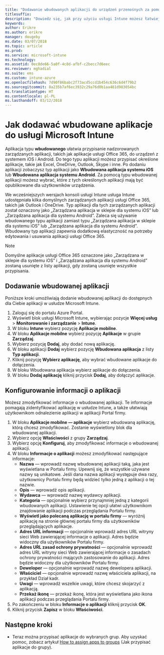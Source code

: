 ```yaml
---
title: "Dodawanie wbudowanych aplikacji do urządzeń przenośnych za pomocą usługi Microsoft Intune"
titlesuffix: 
description: "Dowiedz się, jak przy użyciu usługi Intune możesz łatwiej instalować wbudowane aplikacje na urządzeniach przenośnych."
keywords: 
author: Erikre
ms.author: erikre
manager: dougeby
ms.date: 03/07/2018
ms.topic: article
ms.prod: 
ms.service: microsoft-intune
ms.technology: 
ms.assetid: 0ec8de66-5a0f-4c8d-afbf-c2becc7d6eec
ms.reviewer: mghadial
ms.suite: ems
ms.custom: intune-azure
ms.openlocfilehash: 7d90f86babc2f73acd5ccd1b454c636c6d4f79b2
ms.sourcegitcommit: 8a235b7af6ec3932c29a76d0b1aa481d983054bc
ms.translationtype: HT
ms.contentlocale: pl-PL
ms.lasthandoff: 03/12/2018
---
```

# <a name="how-to-add-built-in-apps-to-microsoft-intune"></a>Jak dodawać wbudowane aplikacje do usługi Microsoft Intune

Aplikacja typu **wbudowanego** ułatwia przypisanie nadzorowanych zarządzanych aplikacji, takich jak aplikacje usługi Office 365, do urządzeń z systemem iOS i Android. Do tego typu aplikacji możesz przypisać określone aplikacje, takie jak Excel, OneDrive, Outlook, Skype i inne. Po dodaniu aplikacji zobaczysz typ aplikacji jako **Wbudowana aplikacja systemu iOS** lub **Wbudowana aplikacja systemu Android**. Za pomocą typu wbudowanej aplikacji możesz wybrać, które z tych określonych aplikacji mają być opublikowane dla użytkowników urządzenia.

 We wcześniejszych wersjach konsoli usługi Intune usługa Intune udostępniała kilka domyślnych zarządzanych aplikacji usługi Office 365, takich jak Outlook i OneDrive. Typ aplikacji dla tych zarządzanych aplikacji został oznaczony jako „Zarządzana aplikacja w sklepie dla systemu iOS” lub „Zarządzana aplikacja dla systemu Android”. Zaleca się używanie wbudowanego typu aplikacji zamiast typu „Zarządzana aplikacja w sklepie dla systemu iOS” lub „Zarządzana aplikacja dla systemu Android”. Wbudowany typ aplikacji zapewnia dodatkową elastyczność na potrzeby edytowania i usuwania aplikacji usługi Office 365.

>[!NOTE]
>Domyślne aplikacje usługi Office 365 oznaczone jako „Zarządzana w sklepie dla systemu iOS” i „Zarządzana aplikacja dla systemu Android” zostaną usunięte z listy aplikacji, gdy zostaną usunięte wszystkie przypisania.

## <a name="add-built-in-app"></a>Dodawanie wbudowanej aplikacji

Poniższe kroki umożliwiają dodanie wbudowanej aplikacji do dostępnych dla Ciebie aplikacji w usłudze Microsoft Intune.
1.  Zaloguj się do portalu Azure Portal.
2.  Wyświetl blok usługi Microsoft Intune, wybierając pozycje **Więcej usług** > **Monitorowanie i zarządzanie** > **Intune**.
3.  W bloku **Intune** wybierz pozycję **Aplikacje mobilne**.
4.  W bloku **Aplikacje mobilne** wybierz pozycję **Aplikacje** w grupie **Zarządzaj**.
5.  Wybierz pozycję **Dodaj**, aby dodać nową aplikację.
6.  W bloku aplikacji **Dodaj** wybierz pozycję **Wbudowana aplikacja** z listy **Typ aplikacji**.
7.  Kliknij pozycję **Wybierz aplikację**, aby wybrać wbudowane aplikacje do dołączenia.
8.  W bloku Wbudowana aplikacja wybierz aplikacje do dołączenia.
9.  W bloku **Dodaj aplikację** kliknij przycisk **Dodaj**, aby dołączyć aplikacje.


## <a name="configure-app-information"></a>Konfigurowanie informacji o aplikacji

Możesz zmodyfikować informacje o wbudowanej aplikacji. Te informacje pomagają zidentyfikować aplikację w usłudze Intune, a także ułatwiają użytkownikom odnalezienie aplikacji w aplikacji Portal firmy.
1.  W bloku **Aplikacje mobilne — aplikacje** wybierz wbudowaną aplikację, którą chcesz zmodyfikować. Zostanie wyświetlony blok dla wbudowanej aplikacji.
2.  Wybierz opcję **Właściwości** z grupy **Zarządzaj**.
3.  Wybierz opcję **Konfiguruj**, aby zmodyfikować informacje o wbudowanej aplikacji.
4.  W bloku **Informacje o aplikacji** możesz zmodyfikować następujące informacje:
    -   **Nazwa** — wprowadź nazwę wbudowanej aplikacji taką, jaka jest wyświetlana w Portalu firmy. Upewnij się, że wszystkie używane nazwy są unikatowe. Jeśli dana nazwa aplikacji występuje dwa razy, użytkownicy Portalu firmy będą widzieć tylko jedną z aplikacji o tej nazwie.
    -   **Opis** — wprowadź opis aplikacji. 
    -   **Wydawca** — wprowadź nazwę wydawcy aplikacji.
    -   **Kategoria** — opcjonalnie wybierz przynajmniej jedną z kategorii wbudowanych aplikacji. Ustawienie tej opcji ułatwi użytkownikom znajdowanie aplikacji podczas przeglądania Portalu firmy.
    -   **Wyświetl jako polecaną aplikację w portalu firmy** — wyróżnij aplikację na stronie głównej portalu firmy dla użytkowników przeglądających aplikacje.
    -   **Adres URL informacji** — opcjonalnie wprowadź adres URL witryny sieci Web zawierającej informacje o aplikacji. Adres będzie widoczny dla użytkowników Portalu firmy.
    -   **Adres URL zasad ochrony prywatności** — opcjonalnie wprowadź adres URL witryny sieci Web zawierającej informacje o zasadach ochrony prywatności mających zastosowanie do aplikacji. Adres będzie widoczny dla użytkowników Portalu firmy.
    -   **Deweloper** — opcjonalnie wprowadź nazwę dewelopera aplikacji.
    -   **Właściciel** — opcjonalnie wprowadź nazwę właściciela aplikacji, na przykład Dział kadr.
    -   **Uwagi** — wprowadź wszelkie uwagi, które chcesz skojarzyć z aplikacją.
    -   **Przekaż ikonę** — przekaż ikonę, która jest wyświetlana jako ikona aplikacji podczas przeglądania Portalu firmy.
3.  Po zakończeniu w bloku **Informacje o aplikacji** kliknij przycisk **OK**.
4.  Kliknij przycisk **Zapisz** w bloku **Właściwości**.

## <a name="next-steps"></a>Następne kroki

- Teraz można przypisać aplikacje do wybranych grup. Aby uzyskać pomoc, zobacz artykuł [How to assign apps to groups](apps-deploy.md) (Jak przypisać aplikacje do grupy).
